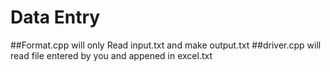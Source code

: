 # Data Entry

##Format.cpp
will only Read input.txt and make output.txt
##driver.cpp 
will read file entered by you and appened in excel.txt

